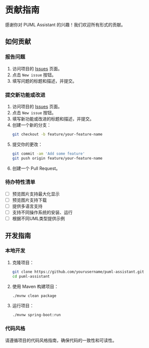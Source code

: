 # 贡献指南

感谢你对 PUML Assistant 的兴趣！我们欢迎所有形式的贡献。

## 如何贡献

### 报告问题

1. 访问项目的 [Issues](https://github.com/yourusername/puml-assistant/issues) 页面。
2. 点击 `New issue` 按钮。
3. 填写问题的标题和描述，并提交。

### 提交新功能或改进

1. 访问项目的 [Issues](https://github.com/yourusername/puml-assistant/issues) 页面。
2. 点击 `New issue` 按钮。
3. 填写新功能或改进的标题和描述，并提交。
4. 创建一个新的分支：
    ```sh
    git checkout -b feature/your-feature-name
    ```
5. 提交你的更改：
    ```sh
    git commit -am 'Add some feature'
    git push origin feature/your-feature-name
    ```
6. 创建一个 Pull Request。

### 待办特性清单

- [ ] 预览图片支持最大化显示
- [ ] 预览图片支持下载
- [ ] 提供多语言支持
- [ ] 支持不同操作系统的安装、运行
- [ ] 根据不同UML类型提供示例

## 开发指南

### 本地开发

1. 克隆项目：
    ```sh
    git clone https://github.com/yourusername/puml-assistant.git
    cd puml-assistant
    ```
2. 使用 Maven 构建项目：
    ```sh
    ./mvnw clean package
    ```
3. 运行项目：
    ```sh
    ./mvnw spring-boot:run
    ```

### 代码风格

请遵循项目的代码风格指南，确保代码的一致性和可读性。
